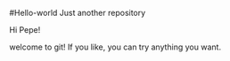 #Hello-world
Just another repository

Hi Pepe!

welcome to git! If you like, you can try anything you want.
